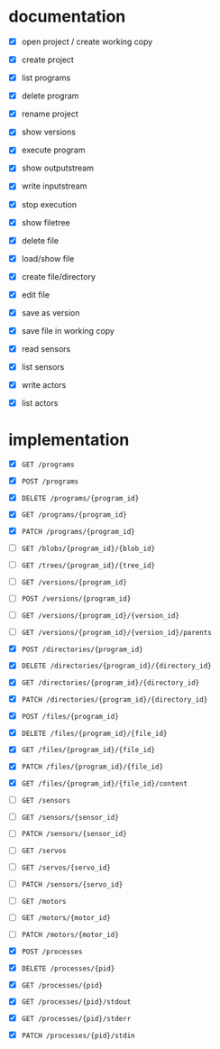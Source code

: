 # documentation
- [x] open project / create working copy
- [x] create project
- [x] list programs
- [x] delete program
- [x] rename project
- [x] show versions

- [x] execute program
- [x] show outputstream
- [x] write inputstream
- [x] stop execution

- [x] show filetree
- [x] delete file
- [x] load/show file
- [x] create file/directory
- [x] edit file

- [x] save as version
- [x] save file in working copy

- [x] read sensors
- [x] list sensors

- [x] write actors
- [x] list actors


# implementation
- [x] `GET /programs`
- [x] `POST /programs`
- [x] `DELETE /programs/{program_id}`
- [x] `GET /programs/{program_id}`
- [x] `PATCH /programs/{program_id}`

- [ ] `GET /blobs/{program_id}/{blob_id}`
- [ ] `GET /trees/{program_id}/{tree_id}`
- [ ] `GET /versions/{program_id}`
- [ ] `POST /versions/{program_id}`
- [ ] `GET /versions/{program_id}/{version_id}`
- [ ] `GET /versions/{program_id}/{version_id}/parents`

- [x] `POST /directories/{program_id}`
- [x] `DELETE /directories/{program_id}/{directory_id}`
- [x] `GET /directories/{program_id}/{directory_id}`
- [x] `PATCH /directories/{program_id}/{directory_id}`

- [x] `POST /files/{program_id}`
- [x] `DELETE /files/{program_id}/{file_id}`
- [x] `GET /files/{program_id}/{file_id}`
- [x] `PATCH /files/{program_id}/{file_id}`
- [x] `GET /files/{program_id}/{file_id}/content`

- [ ] `GET /sensors`
- [ ] `GET /sensors/{sensor_id}`
- [ ] `PATCH /sensors/{sensor_id}`

- [ ] `GET /servos`
- [ ] `GET /servos/{servo_id}`
- [ ] `PATCH /sensors/{servo_id}`

- [ ] `GET /motors`
- [ ] `GET /motors/{motor_id}`
- [ ] `PATCH /motors/{motor_id}`

- [x] `POST /processes`
- [x] `DELETE /processes/{pid}`
- [x] `GET /processes/{pid}`
- [x] `GET /processes/{pid}/stdout`
- [x] `GET /processes/{pid}/stderr`
- [x] `PATCH /processes/{pid}/stdin`
